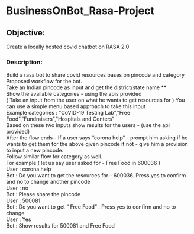 # BusinessOnBot_Rasa-Project
## Objective: 
Create a locally hosted covid chatbot on RASA 2.0
### Description: 
Build a rasa bot to share covid resources bases on pincode and category <br />
Proposed workflow for the bot. <br />
Take an Indian pincode as input and get the district/state name ** <br />
Show the available categories - using the apis provided <br />
( Take an input from the user on what he wants to get resources for ) You can use a simple menu based approach to take this input <br />
Example categories : "CoVID-19 Testing Lab","Free Food","Fundraisers","Hospitals and Centers" <br />
Based on these two inputs show results for the users - (use the api provided) <br />
After the flow ends - If a user says “corona help“ - prompt him asking if he wants to get them for the above given pincode if not - give him a provision to input a new pincode. <br />
Follow similar flow for category as well. 
<br />
For example ( let us say user asked for - Free Food in 600036 ) <br />
User :  corona help <br />
Bot : Do you want to get the resources for - 600036. Press yes to confirm and no to change another pincode <br />
User : no <br />
Bot : Please share the pincode <br />
User : 500081 <br />
Bot : Do you want to get “ Free Food” . Press yes to confirm and no to change <br /> 
User : Yes <br />
Bot : Show results for 500081 and Free Food <br />
